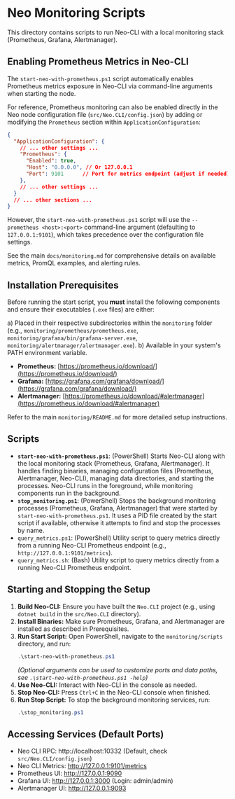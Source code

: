# Neo Monitoring Scripts

This directory contains scripts to run Neo-CLI with a local monitoring stack (Prometheus, Grafana, Alertmanager).

## Enabling Prometheus Metrics in Neo-CLI

The `start-neo-with-prometheus.ps1` script automatically enables Prometheus metrics exposure in Neo-CLI via command-line arguments when starting the node.

For reference, Prometheus monitoring can also be enabled directly in the Neo node configuration file (`src/Neo.CLI/config.json`) by adding or modifying the `Prometheus` section within `ApplicationConfiguration`:

```json
{
  "ApplicationConfiguration": {
    // ... other settings ...
    "Prometheus": {
      "Enabled": true,
      "Host": "0.0.0.0", // Or 127.0.0.1
      "Port": 9101      // Port for metrics endpoint (adjust if needed)
    },
    // ... other settings ...
  }
  // ... other sections ...
}
```

However, the `start-neo-with-prometheus.ps1` script will use the `--prometheus <host>:<port>` command-line argument (defaulting to `127.0.0.1:9101`), which takes precedence over the configuration file settings.

See the main `docs/monitoring.md` for comprehensive details on available metrics, PromQL examples, and alerting rules.

## Installation Prerequisites

Before running the start script, you **must** install the following components and ensure their executables (`.exe` files) are either:

a) Placed in their respective subdirectories within the `monitoring` folder (e.g., `monitoring/prometheus/prometheus.exe`, `monitoring/grafana/bin/grafana-server.exe`, `monitoring/alertmanager/alertmanager.exe`).
b) Available in your system's PATH environment variable.

*   **Prometheus:** [https://prometheus.io/download/](https://prometheus.io/download/)
*   **Grafana:** [https://grafana.com/grafana/download/](https://grafana.com/grafana/download/)
*   **Alertmanager:** [https://prometheus.io/download/#alertmanager](https://prometheus.io/download/#alertmanager)

Refer to the main `monitoring/README.md` for more detailed setup instructions.

## Scripts

*   **`start-neo-with-prometheus.ps1`**: (PowerShell) Starts Neo-CLI along with the local monitoring stack (Prometheus, Grafana, Alertmanager). It handles finding binaries, managing configuration files (Prometheus, Alertmanager, Neo-CLI), managing data directories, and starting the processes. Neo-CLI runs in the foreground, while monitoring components run in the background.
*   **`stop_monitoring.ps1`**: (PowerShell) Stops the background monitoring processes (Prometheus, Grafana, Alertmanager) that were started by `start-neo-with-prometheus.ps1`. It uses a PID file created by the start script if available, otherwise it attempts to find and stop the processes by name.
*   `query_metrics.ps1`: (PowerShell) Utility script to query metrics directly from a running Neo-CLI Prometheus endpoint (e.g., `http://127.0.0.1:9101/metrics`).
*   `query_metrics.sh`: (Bash) Utility script to query metrics directly from a running Neo-CLI Prometheus endpoint.

## Starting and Stopping the Setup

1.  **Build Neo-CLI:** Ensure you have built the `Neo.CLI` project (e.g., using `dotnet build` in the `src/Neo.CLI` directory).
2.  **Install Binaries:** Make sure Prometheus, Grafana, and Alertmanager are installed as described in Prerequisites.
3.  **Run Start Script:** Open PowerShell, navigate to the `monitoring/scripts` directory, and run:
    ```powershell
    .\start-neo-with-prometheus.ps1
    ```
    *(Optional arguments can be used to customize ports and data paths, see `.\start-neo-with-prometheus.ps1 -help`)*
4.  **Use Neo-CLI:** Interact with Neo-CLI in the console as needed.
5.  **Stop Neo-CLI:** Press `Ctrl+C` in the Neo-CLI console when finished.
6.  **Run Stop Script:** To stop the background monitoring services, run:
    ```powershell
    .\stop_monitoring.ps1
    ```

## Accessing Services (Default Ports)

*   Neo CLI RPC: http://localhost:10332 (Default, check `src/Neo.CLI/config.json`)
*   Neo CLI Metrics: http://127.0.0.1:9101/metrics
*   Prometheus UI: http://127.0.0.1:9090
*   Grafana UI: http://127.0.0.1:3000 (Login: admin/admin)
*   Alertmanager UI: http://127.0.0.1:9093
